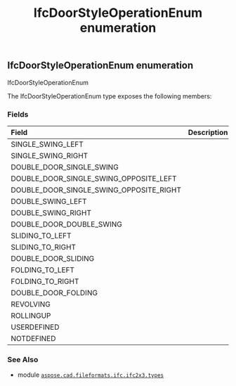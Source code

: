 ﻿---
title: IfcDoorStyleOperationEnum enumeration
second_title: Aspose.CAD for Python via .NET API References
description: 
type: docs
weight: 2120
url: /python-net/aspose.cad.fileformats.ifc.ifc2x3.types/ifcdoorstyleoperationenum/
is_root: false
---

## IfcDoorStyleOperationEnum enumeration

IfcDoorStyleOperationEnum



The IfcDoorStyleOperationEnum type exposes the following members:

### Fields
| Field | Description |
| :- | :- |
| SINGLE_SWING_LEFT |  |
| SINGLE_SWING_RIGHT |  |
| DOUBLE_DOOR_SINGLE_SWING |  |
| DOUBLE_DOOR_SINGLE_SWING_OPPOSITE_LEFT |  |
| DOUBLE_DOOR_SINGLE_SWING_OPPOSITE_RIGHT |  |
| DOUBLE_SWING_LEFT |  |
| DOUBLE_SWING_RIGHT |  |
| DOUBLE_DOOR_DOUBLE_SWING |  |
| SLIDING_TO_LEFT |  |
| SLIDING_TO_RIGHT |  |
| DOUBLE_DOOR_SLIDING |  |
| FOLDING_TO_LEFT |  |
| FOLDING_TO_RIGHT |  |
| DOUBLE_DOOR_FOLDING |  |
| REVOLVING |  |
| ROLLINGUP |  |
| USERDEFINED |  |
| NOTDEFINED |  |



### See Also
* module [`aspose.cad.fileformats.ifc.ifc2x3.types`](..)
